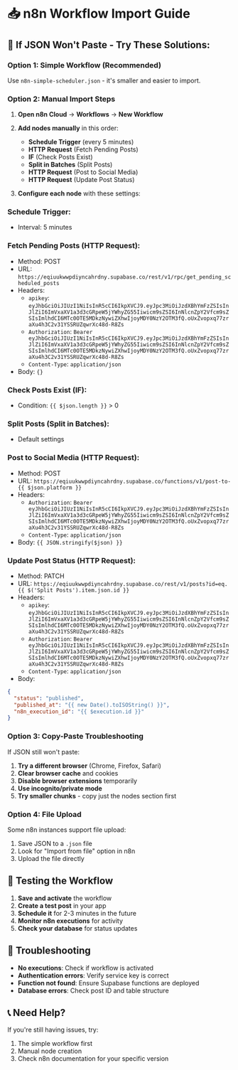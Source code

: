 # 📥 n8n Workflow Import Guide

## 🚨 **If JSON Won't Paste - Try These Solutions:**

### **Option 1: Simple Workflow (Recommended)**
Use `n8n-simple-scheduler.json` - it's smaller and easier to import.

### **Option 2: Manual Import Steps**

1. **Open n8n Cloud** → **Workflows** → **New Workflow**

2. **Add nodes manually** in this order:
   - **Schedule Trigger** (every 5 minutes)
   - **HTTP Request** (Fetch Pending Posts)
   - **IF** (Check Posts Exist)
   - **Split in Batches** (Split Posts)
   - **HTTP Request** (Post to Social Media)
   - **HTTP Request** (Update Post Status)

3. **Configure each node** with these settings:

### **Schedule Trigger:**
- Interval: 5 minutes

### **Fetch Pending Posts (HTTP Request):**
- Method: POST
- URL: `https://eqiuukwwpdiyncahrdny.supabase.co/rest/v1/rpc/get_pending_scheduled_posts`
- Headers:
  - `apikey`: `eyJhbGciOiJIUzI1NiIsInR5cCI6IkpXVCJ9.eyJpc3MiOiJzdXBhYmFzZSIsInJlZiI6ImVxaXV1a3d3cGRpeW5jYWhyZG55Iiwicm9sZSI6InNlcnZpY2Vfcm9sZSIsImlhdCI6MTc0OTE5MDkzNywiZXhwIjoyMDY0NzY2OTM3fQ.oUxZvopxq77zraXu4h3C2v31YSSRUZqwrXc48d-R8Zs`
  - `Authorization`: `Bearer eyJhbGciOiJIUzI1NiIsInR5cCI6IkpXVCJ9.eyJpc3MiOiJzdXBhYmFzZSIsInJlZiI6ImVxaXV1a3d3cGRpeW5jYWhyZG55Iiwicm9sZSI6InNlcnZpY2Vfcm9sZSIsImlhdCI6MTc0OTE5MDkzNywiZXhwIjoyMDY0NzY2OTM3fQ.oUxZvopxq77zraXu4h3C2v31YSSRUZqwrXc48d-R8Zs`
  - `Content-Type`: `application/json`
- Body: `{}`

### **Check Posts Exist (IF):**
- Condition: `{{ $json.length }}` > 0

### **Split Posts (Split in Batches):**
- Default settings

### **Post to Social Media (HTTP Request):**
- Method: POST
- URL: `https://eqiuukwwpdiyncahrdny.supabase.co/functions/v1/post-to-{{ $json.platform }}`
- Headers:
  - `Authorization`: `Bearer eyJhbGciOiJIUzI1NiIsInR5cCI6IkpXVCJ9.eyJpc3MiOiJzdXBhYmFzZSIsInJlZiI6ImVxaXV1a3d3cGRpeW5jYWhyZG55Iiwicm9sZSI6InNlcnZpY2Vfcm9sZSIsImlhdCI6MTc0OTE5MDkzNywiZXhwIjoyMDY0NzY2OTM3fQ.oUxZvopxq77zraXu4h3C2v31YSSRUZqwrXc48d-R8Zs`
  - `Content-Type`: `application/json`
- Body: `{{ JSON.stringify($json) }}`

### **Update Post Status (HTTP Request):**
- Method: PATCH
- URL: `https://eqiuukwwpdiyncahrdny.supabase.co/rest/v1/posts?id=eq.{{ $('Split Posts').item.json.id }}`
- Headers:
  - `apikey`: `eyJhbGciOiJIUzI1NiIsInR5cCI6IkpXVCJ9.eyJpc3MiOiJzdXBhYmFzZSIsInJlZiI6ImVxaXV1a3d3cGRpeW5jYWhyZG55Iiwicm9sZSI6InNlcnZpY2Vfcm9sZSIsImlhdCI6MTc0OTE5MDkzNywiZXhwIjoyMDY0NzY2OTM3fQ.oUxZvopxq77zraXu4h3C2v31YSSRUZqwrXc48d-R8Zs`
  - `Authorization`: `Bearer eyJhbGciOiJIUzI1NiIsInR5cCI6IkpXVCJ9.eyJpc3MiOiJzdXBhYmFzZSIsInJlZiI6ImVxaXV1a3d3cGRpeW5jYWhyZG55Iiwicm9sZSI6InNlcnZpY2Vfcm9sZSIsImlhdCI6MTc0OTE5MDkzNywiZXhwIjoyMDY0NzY2OTM3fQ.oUxZvopxq77zraXu4h3C2v31YSSRUZqwrXc48d-R8Zs`
  - `Content-Type`: `application/json`
- Body: 
```json
{
  "status": "published",
  "published_at": "{{ new Date().toISOString() }}",
  "n8n_execution_id": "{{ $execution.id }}"
}
```

### **Option 3: Copy-Paste Troubleshooting**

If JSON still won't paste:

1. **Try a different browser** (Chrome, Firefox, Safari)
2. **Clear browser cache** and cookies
3. **Disable browser extensions** temporarily
4. **Use incognito/private mode**
5. **Try smaller chunks** - copy just the nodes section first

### **Option 4: File Upload**

Some n8n instances support file upload:
1. Save JSON to a `.json` file
2. Look for "Import from file" option in n8n
3. Upload the file directly

## 🧪 **Testing the Workflow**

1. **Save and activate** the workflow
2. **Create a test post** in your app
3. **Schedule it** for 2-3 minutes in the future
4. **Monitor n8n executions** for activity
5. **Check your database** for status updates

## 🔧 **Troubleshooting**

- **No executions**: Check if workflow is activated
- **Authentication errors**: Verify service key is correct
- **Function not found**: Ensure Supabase functions are deployed
- **Database errors**: Check post ID and table structure

## 📞 **Need Help?**

If you're still having issues, try:
1. The simple workflow first
2. Manual node creation
3. Check n8n documentation for your specific version
